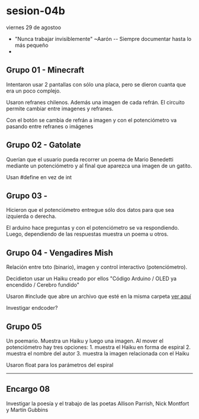 # sesion-04b
viernes 29 de agostoo

- "Nunca trabajar invisiblemente" ~Aarón -- Siempre documentar hasta lo más pequeño
-

## Grupo 01 - Minecraft

Intentaron usar 2 pantallas con sólo una placa, pero se dieron cuanta que era un poco complejo.

Usaron refranes chilenos. Además una imagen de cada refrán. El circuito permite cambiar entre imagenes y refranes.

Con el botón se cambia de refrán a imagen y con el potenciómetro va pasando entre refranes o imágenes

## Grupo 02 - Gatolate

Querían que el usuario pueda recorrer un poema de Mario Benedetti mediante un potenciómetro y al final que aparezca una imagen de un gatito.

Usan #define en vez de int

## Grupo 03 -

Hicieron que el potenciómetro entregue sólo dos datos para que sea izquierda o derecha.

El arduino hace preguntas y con el potenciómetro se va respondiendo. Luego, dependiendo de las respuestas muestra un poema u otros.

## Grupo 04 - Vengadires Mish

Relación entre txto (binario), imagen y control interactivo (potenciómetro).

Decidieton usar un Haiku creado por ellos "Código Arduino / OLED ya encendido / Cerebro fundido"

Usaron #include que abre un archivo que esté en la misma carpeta [ver aquí](https://docs.arduino.cc/language-reference/en/structure/further-syntax/include/)

Investigar endcoder?

## Grupo 05

Un poemario. Muestra un Haiku y luego una imagen. Al mover el potenciómetro hay tres opciones: 1. muestra el Haiku en forma de espiral 2. muestra el nombre del autor 3. muestra la imagen relacionada con el Haiku

Usaron float para los parámetros del espiral

---

## Encargo 08

Investigar la poesía y el trabajo de las poetas Allison Parrish, Nick Montfort y Martín Gubbins